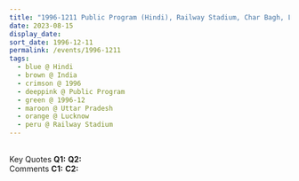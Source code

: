 ```yaml
---
title: "1996-1211 Public Program (Hindi), Railway Stadium, Char Bagh, Lucknow, Uttar Pradesh, India"
date: 2023-08-15
display_date: 
sort_date: 1996-12-11
permalink: /events/1996-1211
tags:
  - blue @ Hindi
  - brown @ India
  - crimson @ 1996
  - deeppink @ Public Program
  - green @ 1996-12
  - maroon @ Uttar Pradesh
  - orange @ Lucknow
  - peru @ Railway Stadium
---
```


<br>

<wave-list>
  <list-title color="DarkSeaGreen" width="55">Key Quotes</list-title>
  <list-item color="BlanchedAlmond" width="280"><b>Q1:</b> <i></i></list-item>
  <list-item color="Lavender" width="280"><b>Q2:</b> <i></i></list-item>
</wave-list>

<br>

<wave-list>
  <list-title color="DarkSeaGreen" width="55">Comments</list-title>
  <list-item color="BlanchedAlmond" width="280"><b>C1:</b> <i></i></list-item>
  <list-item color="Lavender" width="280"><b>C2:</b> <i></i></list-item>
</wave-list>